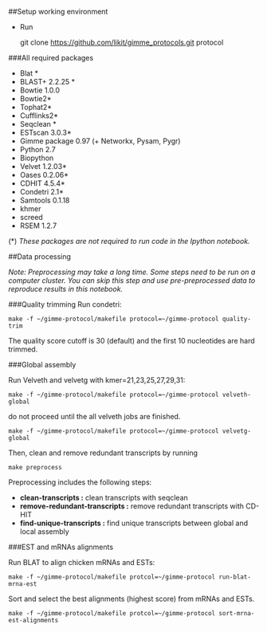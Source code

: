 ##Setup working environment

+ Run

    git clone https://github.com/likit/gimme_protocols.git protocol

###All required packages

+ Blat *
+ BLAST+ 2.2.25 *
+ Bowtie 1.0.0
+ Bowtie2*
+ Tophat2*
+ Cufflinks2*
+ Seqclean *
+ ESTscan 3.0.3*
+ Gimme package 0.97 (+ Networkx, Pysam, Pygr)
+ Python 2.7
+ Biopython
+ Velvet 1.2.03*
+ Oases 0.2.06*
+ CDHIT 4.5.4*
+ Condetri 2.1*
+ Samtools 0.1.18
+ khmer
+ screed
+ RSEM 1.2.7

(*) _These packages are not required to run code in the Ipython notebook._

##Data processing

_Note: Preprocessing may take a long time.
Some steps need to be run on a computer cluster.
You can skip this step and use pre-preprocessed data
to reproduce results in this notebook._

###Quality trimming
Run condetri:

    make -f ~/gimme-protocol/makefile protocol=~/gimme-protocol quality-trim

The quality score cutoff is 30 (default) and the
first 10 nucleotides are hard trimmed.

###Global assembly

Run Velveth and velvetg with kmer=21,23,25,27,29,31:

    make -f ~/gimme-protocol/makefile protocol=~/gimme-protocol velveth-global

do not proceed until the all velveth jobs are finished.

    make -f ~/gimme-protocol/makefile protocol=~/gimme-protocol velvetg-global

Then, clean and remove redundant transcripts by running

    make preprocess

Preprocessing includes the following steps:

+ **clean-transcripts :** clean transcripts with seqclean
+ **remove-redundant-transcripts :** remove redundant transcripts with CD-HIT
+ **find-unique-transcripts :** find unique transcripts between global and local assembly

###EST and mRNAs alignments

Run BLAT to align chicken mRNAs and ESTs:

    make -f ~/gimme-protocol/makefile protcol=~/gimme-protocol run-blat-mrna-est

Sort and select the best alignments (highest score) from mRNAs and ESTs.

    make -f ~/gimme-protocol/makefile protcol=~/gimme-protocol sort-mrna-est-alignments
